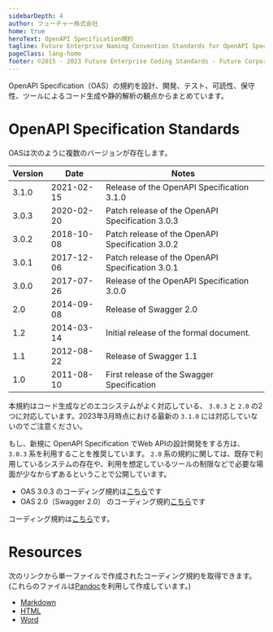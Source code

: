 ```yaml
---
sidebarDepth: 4
author: フューチャー株式会社
home: true
heroText: OpenAPI Specification規約
tagline: Future Enterprise Naming Convention Standards for OpenAPI Specification
pageClass: lang-home
footer: ©2015 - 2023 Future Enterprise Coding Standards - Future Corporation
---
```


OpenAPI Specification（OAS）の規約を設計、開発、テスト、可読性、保守性、ツールによるコード生成や静的解析の観点からまとめています。

# OpenAPI Specification Standards

OASは次のように複数のバージョンが存在します。

| Version | Date       | Notes                                            |
|---------|------------|--------------------------------------------------|
| 3.1.0   | 2021-02-15 | Release of the OpenAPI Specification 3.1.0       |
| 3.0.3   | 2020-02-20 | Patch release of the OpenAPI Specification 3.0.3 |
| 3.0.2   | 2018-10-08 | Patch release of the OpenAPI Specification 3.0.2 |
| 3.0.1   | 2017-12-06 | Patch release of the OpenAPI Specification 3.0.1 |
| 3.0.0   | 2017-07-26 | Release of the OpenAPI Specification 3.0.0       |
| 2.0     | 2014-09-08 | Release of Swagger 2.0                           |
| 1.2     | 2014-03-14 | Initial release of the formal document.          |
| 1.1     | 2012-08-22 | Release of Swagger 1.1                           |
| 1.0     | 2011-08-10 | First release of the Swagger Specification       |

本規約はコード生成などのエコシステムがよく対応している、 `3.0.3` と `2.0` の2つに対応しています。2023年3月時点における最新の `3.1.0` には対応していないのでご注意ください。

もし、新規に OpenAPI Specification でWeb APIの設計開発をする方は、 `3.0.3` 系を利用することを推奨しています。 `2.0` 系の規約に関しては、既存で利用しているシステムの存在や、利用を想定しているツールの制限などで必要な場面が少なからずあるということで公開しています。

* OAS 3.0.3 のコーディング規約は[こちら](OpenAPI_Specification_3.0.3.md)です
* OAS 2.0（Swagger 2.0） のコーディング規約[こちら](OpenAPI_Specification_2.0.md)です


コーディング規約は[こちら](./OpenAPI_Specification_3.md)です。

# Resources

次のリンクから単一ファイルで作成されたコーディング規約を取得できます。
(これらのファイルは[Pandoc]を利用して作成しています。)

- [Markdown](https://github.com/future-architect/coding-standards/blob/master/documents/forAWSResource/AWSインフラリソース命名規約.md)
- [HTML](https://github.com/future-architect/coding-standards/blob/gh-pages/resources/AWSインフラリソース命名規約.html)
- [Word](https://github.com/future-architect/coding-standards/raw/gh-pages/resources/AWSインフラリソース命名規約.docx)

[pandoc]: https://pandoc.org/
